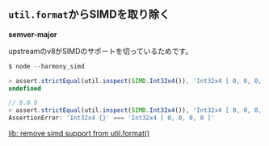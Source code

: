 ## `util.format`からSIMDを取り除く

**semver-major**  

upstreamのv8がSIMDのサポートを切っているためです。

```js
$ node --harmony_simd

> assert.strictEqual(util.inspect(SIMD.Int32x4()), 'Int32x4 [ 0, 0, 0, 0 ]');
undefined

// 8.0.0
> assert.strictEqual(util.inspect(SIMD.Int32x4()), 'Int32x4 [ 0, 0, 0, 0 ]');
AssertionError: 'Int32x4 {}' === 'Int32x4 [ 0, 0, 0, 0 ]'
```

[lib: remove simd support from util.format()](https://github.com/nodejs/node/pull/11346)
